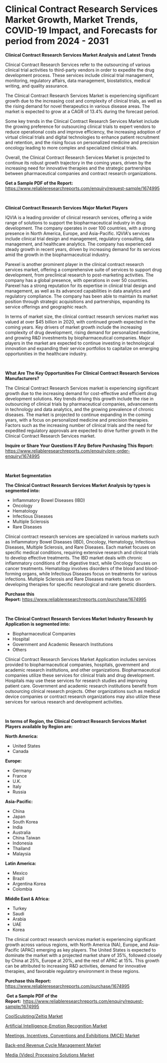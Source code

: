 <p><h1>Clinical Contract Research Services Market Growth, Market Trends, COVID-19 Impact, and Forecasts for period from 2024 - 2031</h1></p><p><strong>Clinical Contract Research Services Market Analysis and Latest Trends</strong></p>
<p><p>Clinical Contract Research Services refer to the outsourcing of various clinical trial activities to third-party vendors in order to expedite the drug development process. These services include clinical trial management, monitoring, regulatory affairs, data management, biostatistics, medical writing, and quality assurance.</p><p>The Clinical Contract Research Services Market is experiencing significant growth due to the increasing cost and complexity of clinical trials, as well as the rising demand for novel therapeutics in various disease areas. The market is expected to grow at a CAGR of 13.4% during the forecast period.</p><p>Some key trends in the Clinical Contract Research Services Market include the growing preference for outsourcing clinical trials to expert vendors to reduce operational costs and improve efficiency, the increasing adoption of virtual clinical trials and digital technologies to enhance patient recruitment and retention, and the rising focus on personalized medicine and precision oncology leading to more complex and specialized clinical trials.</p><p>Overall, the Clinical Contract Research Services Market is projected to continue its robust growth trajectory in the coming years, driven by the increasing need for innovative therapies and the strategic partnerships between pharmaceutical companies and contract research organizations.</p></p>
<p><strong>Get a Sample PDF of the Report:&nbsp;</strong> <a href="https://www.reliableresearchreports.com/enquiry/request-sample/1674995">https://www.reliableresearchreports.com/enquiry/request-sample/1674995</a></p>
<p>&nbsp;</p>
<p><strong>Clinical Contract Research Services Major Market Players</strong></p>
<p><p>IQVIA is a leading provider of clinical research services, offering a wide range of solutions to support the biopharmaceutical industry in drug development. The company operates in over 100 countries, with a strong presence in North America, Europe, and Asia-Pacific. IQVIA's services include clinical trial design and management, regulatory consulting, data management, and healthcare analytics. The company has experienced steady growth in recent years, driven by increasing demand for its services amid the growth in the biopharmaceutical industry.</p><p>Parexel is another prominent player in the clinical contract research services market, offering a comprehensive suite of services to support drug development, from preclinical research to post-marketing activities. The company has a global presence, with operations in over 50 countries. Parexel has a strong reputation for its expertise in clinical trial design and management, as well as its advanced capabilities in data analytics and regulatory compliance. The company has been able to maintain its market position through strategic acquisitions and partnerships, expanding its service offerings and geographic reach.</p><p>In terms of market size, the clinical contract research services market was valued at over $45 billion in 2020, with continued growth expected in the coming years. Key drivers of market growth include the increasing complexity of drug development, rising demand for personalized medicine, and growing R&D investments by biopharmaceutical companies. Major players in the market are expected to continue investing in technological innovation and expanding their service portfolios to capitalize on emerging opportunities in the healthcare industry.</p></p>
<p>&nbsp;</p>
<p><strong>What Are The Key Opportunities For Clinical Contract Research Services Manufacturers?</strong></p>
<p><p>The Clinical Contract Research Services market is experiencing significant growth due to the increasing demand for cost-effective and efficient drug development solutions. Key trends driving this growth include the rise in outsourcing of clinical trials by pharmaceutical companies, advancements in technology and data analytics, and the growing prevalence of chronic diseases. The market is projected to continue expanding in the coming years, with a focus on personalized medicine and precision therapies. Factors such as the increasing number of clinical trials and the need for expedited regulatory approvals are expected to drive further growth in the Clinical Contract Research Services market.</p></p>
<p><strong>Inquire or Share Your Questions If Any Before Purchasing This Report:</strong> <a href="https://www.reliableresearchreports.com/enquiry/pre-order-enquiry/1674995">https://www.reliableresearchreports.com/enquiry/pre-order-enquiry/1674995</a></p>
<p>&nbsp;</p>
<p><strong>Market Segmentation</strong></p>
<p><strong>The Clinical Contract Research Services Market Analysis by types is segmented into:</strong></p>
<p><ul><li>Inflammatory Bowel Diseases (IBD)</li><li>Oncology</li><li>Hematology</li><li>Infectious Diseases</li><li>Multiple Sclerosis</li><li>Rare Diseases</li></ul></p>
<p><p>Clinical contract research services are specialized in various markets such as Inflammatory Bowel Diseases (IBD), Oncology, Hematology, Infectious Diseases, Multiple Sclerosis, and Rare Diseases. Each market focuses on specific medical conditions, requiring extensive research and clinical trials to develop effective treatments. The IBD market deals with chronic inflammatory conditions of the digestive tract, while Oncology focuses on cancer treatments. Hematology involves disorders of the blood and blood-forming organs, while Infectious Diseases focus on treatments for various infections. Multiple Sclerosis and Rare Diseases markets focus on developing therapies for specific neurological and rare genetic disorders.</p></p>
<p><strong>Purchase this Report:&nbsp;</strong><a href="https://www.reliableresearchreports.com/purchase/1674995">https://www.reliableresearchreports.com/purchase/1674995</a></p>
<p>&nbsp;</p>
<p><strong>The Clinical Contract Research Services Market Industry Research by Application is segmented into:</strong></p>
<p><ul><li>Biopharmaceutical Companies</li><li>Hospital</li><li>Government and Academic Research Institutions</li><li>Others</li></ul></p>
<p><p>Clinical Contract Research Services Market Application includes services provided to biopharmaceutical companies, hospitals, government and academic research institutions, and other organizations. Biopharmaceutical companies utilize these services for clinical trials and drug development. Hospitals may use these services for research studies and improving patient care. Government and academic research institutions benefit from outsourcing clinical research projects. Other organizations such as medical device companies or contract research organizations may also utilize these services for various research and development activities.</p></p>
<p>&nbsp;</p>
<p><strong>In terms of Region, the Clinical Contract Research Services Market Players available by Region are:</strong></p>
<p>
    <p> <strong> North America: </strong>
        <ul>
            <li>United States</li>
            <li>Canada</li>
        </ul>
        </p> 
    <p> <strong> Europe: </strong>
        <ul>
            <li>Germany</li>
            <li>France</li>
            <li>U.K.</li>
            <li>Italy</li>
            <li>Russia</li>
        </ul>
        </p> 
    <p> <strong> Asia-Pacific: </strong>
        <ul>
            <li>China</li>
            <li>Japan</li>
            <li>South Korea</li>
            <li>India</li>
            <li>Australia</li>
            <li>China Taiwan</li>
            <li>Indonesia</li>
            <li>Thailand</li>
            <li>Malaysia</li>
        </ul>
        </p> 
    <p> <strong> Latin America: </strong>
        <ul>
            <li>Mexico</li>
            <li>Brazil</li>
            <li>Argentina Korea</li>
            <li>Colombia</li>
        </ul>
        </p> 
    <p> <strong> Middle East & Africa: </strong>
        <ul>
            <li>Turkey</li>
            <li>Saudi</li>
            <li>Arabia</li>
            <li>UAE</li>
            <li>Korea</li>
        </ul>
    </p>
    </p>
<p><p>The clinical contract research services market is experiencing significant growth across various regions, with North America (NA), Europe, and Asia-Pacific (APAC) emerging as key players. The United States is expected to dominate the market with a projected market share of 35%, followed closely by China at 25%, Europe at 20%, and the rest of APAC at 15%. This growth can be attributed to increasing R&D activities, demand for innovative therapies, and favorable regulatory environment in these regions.</p></p>
<p><strong>Purchase this Report: </strong><a href="https://www.reliableresearchreports.com/purchase/1674995">https://www.reliableresearchreports.com/purchase/1674995</a></p>
<p>&nbsp;<strong>Get a Sample PDF of the Report:&nbsp;&nbsp;</strong><a href="https://www.reliableresearchreports.com/enquiry/request-sample/1674995">https://www.reliableresearchreports.com/enquiry/request-sample/1674995</a></p>
<p><strong></strong></p>
<p><p><a href="https://medium.com/@luciushaley2023/analyzing-coolsculpting-zeltiq-market-global-industry-perspective-and-forecast-2024-to-2031-0b45262b9609">CoolSculpting/Zeltiq Market</a></p><p><a href="https://medium.com/@luciushaley2023/artificial-intelligence-emotion-recognition-market-share-evolution-and-market-growth-trends-2024-d939fe230dbb">Artificial Intelligence-Emotion Recognition Market</a></p><p><a href="https://medium.com/@luciushaley2023/decoding-meetings-incentives-conventions-and-exhibitions-mice-market-metrics-market-share-358461ebc6a6">Meetings, Incentives, Conventions and Exhibitions (MICE) Market</a></p><p><a href="https://medium.com/@luciushaley2023/back-end-revenue-cycle-management-market-analysis-its-cagr-market-segmentation-and-global-fb974d16937b">Back-end Revenue Cycle Management Market</a></p><p><a href="https://medium.com/@luciushaley2023/media-video-processing-solutions-market-furnishes-information-on-market-share-market-trends-and-678ade998e75">Media (Video) Processing Solutions Market</a></p></p>